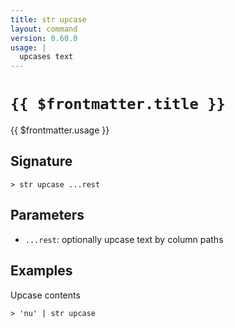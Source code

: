 ```yaml
---
title: str upcase
layout: command
version: 0.60.0
usage: |
  upcases text
---
```


# `{{ $frontmatter.title }}`

<div style='white-space: pre-wrap;'>{{ $frontmatter.usage }}</div>

## Signature

`> str upcase ...rest`

## Parameters

- `...rest`: optionally upcase text by column paths

## Examples

Upcase contents

```shell
> 'nu' | str upcase
```
